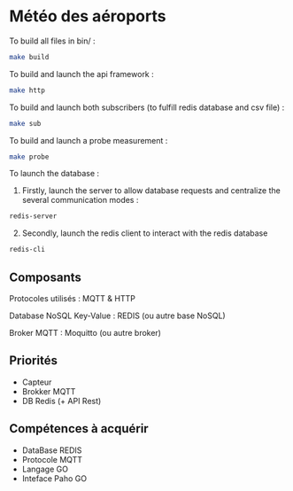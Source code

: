 # Météo des aéroports

To build all files in bin/ :

```bash
make build
```

To build and launch the api framework :

```bash
make http
```

To build and launch both subscribers (to fulfill redis database and csv file) :

```bash
make sub
```

To build and launch a probe measurement :

```bash
make probe
```

To launch the database :

1. Firstly, launch the server to allow database requests and centralize the several communication modes :

```bash
redis-server
```

2. Secondly, launch the redis client to interact with the redis database

```bash
redis-cli
```

## Composants

Protocoles utilisés : MQTT & HTTP

Database NoSQL Key-Value : REDIS (ou autre base NoSQL)

Broker MQTT : Moquitto (ou autre broker)

## Priorités

- Capteur
- Brokker MQTT
- DB Redis (+ API Rest)

## Compétences à acquérir

- DataBase REDIS
- Protocole MQTT
- Langage GO
- Inteface Paho GO
